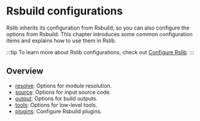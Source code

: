 

# Rsbuild configurations

Rslib inherits its configuration from Rsbuild, so you can also configure the  options from Rsbuild. This chapter introduces some common configuration items and explains how to use them in Rslib.

:::tip
To learn more about Rslib configurations, check out [Configure Rslib](/guide/basic/configure-rslib.md).
:::

## Overview

* [resolve](/config/rsbuild/resolve.md): Options for module resolution.
* [source](/config/rsbuild/source.md): Options for input source code.
* [output](/config/rsbuild/output.md): Options for build outputs.
* [tools](/config/rsbuild/tools.md): Options for low-level tools.
* [plugins](/config/rsbuild/plugins.md): Configure Rsbuild plugins.
